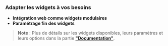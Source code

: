 ### Adapter les widgets à vos besoins

- **Intégration web comme widgets modulaires**
- **Paramétrage fin des widgets**

> **Note** : Plus de détails sur les widgets disponibles, leurs paramètres et leurs options dans la partie **["Documentation"](/docs-widgets-overview)**.
